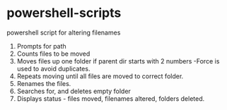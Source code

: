 # powershell-scripts
powershell script for altering filenames

1. Prompts for path 
2. Counts files to be moved 
3. Moves files up one folder if parent dir starts with 2 numbers -Force is used to avoid duplicates.
4. Repeats moving until all files are moved to correct folder.
5. Renames the files. 
6. Searches for, and deletes empty folder 
7. Displays status - files moved, filenames altered, folders deleted.
